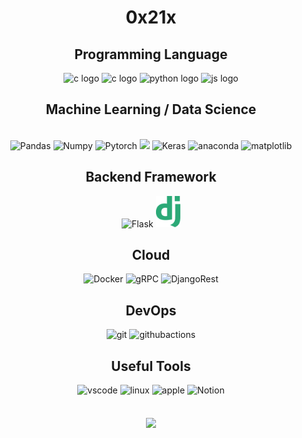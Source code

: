 <h1 align="center" height="100">0x21x</h1>

<div align="center">
<h2>Programming Language</h2>
<img src="https://cdn.jsdelivr.net/gh/devicons/devicon/icons/c/c-original.svg" height="50" alt="c logo"  />
  <img src="https://cdn.jsdelivr.net/gh/devicons/devicon/icons/cplusplus/cplusplus-original.svg" height="50" alt="c logo"  />
  <img src="https://cdn.jsdelivr.net/gh/devicons/devicon/icons/python/python-original.svg" height="50"alt="python logo"  />
<img src="https://cdn.jsdelivr.net/gh/devicons/devicon@latest/icons/javascript/javascript-plain.svg" height="50" alt="js logo"/>
<h2>Machine Learning / Data Science</h2>

<br>
<img src="https://cdn.jsdelivr.net/gh/devicons/devicon@latest/icons/pandas/pandas-original.svg" alt="Pandas" height="50"/>
<img src="https://cdn.jsdelivr.net/gh/devicons/devicon@latest/icons/numpy/numpy-original.svg" alt="Numpy" height="50"/>
<img src="https://cdn.jsdelivr.net/gh/devicons/devicon@latest/icons/pytorch/pytorch-original.svg" alt="Pytorch" height="50" />
<img src="https://cdn.jsdelivr.net/gh/devicons/devicon@latest/icons/tensorflow/tensorflow-original.svg" height="50"/>
<img src="https://cdn.jsdelivr.net/gh/devicons/devicon@latest/icons/keras/keras-original.svg" alt="Keras" height="50"/>
<img src="https://cdn.jsdelivr.net/gh/devicons/devicon@latest/icons/anaconda/anaconda-original.svg" alt="anaconda" height="50"/>
<img src="https://cdn.jsdelivr.net/gh/devicons/devicon@latest/icons/matplotlib/matplotlib-original.svg" alt="matplotlib"height="50"/>

<br>
<h2>Backend Framework</h2>
<img src="https://cdn.jsdelivr.net/gh/devicons/devicon@latest/icons/flask/flask-original.svg" alt="Flask" height="50"/>
<img src="https://raw.githubusercontent.com/teamedwardforever/Readme-Generator/71f25dd8b98329b168142a6b782a107b75eab178/svg/Skills/Framework/django.svg" alt="Django" height="50"/>

<br>
<h2>Cloud</h2>
<img src="https://cdn.jsdelivr.net/gh/devicons/devicon@latest/icons/docker/docker-plain.svg" alt="Docker" height="50"/>
<img src="https://cdn.jsdelivr.net/gh/devicons/devicon@latest/icons/grpc/grpc-original.svg" alt="gRPC" height="50"/>
<img src="https://cdn.jsdelivr.net/gh/devicons/devicon@latest/icons/djangorest/djangorest-original.svg" alt="DjangoRest"height="50"/>

<br>
<h2>DevOps</h2>
<img src="https://cdn.jsdelivr.net/gh/devicons/devicon/icons/git/git-original.svg" alt="git" height="50"/>
<img src="https://cdn.jsdelivr.net/gh/devicons/devicon@latest/icons/githubactions/githubactions-original.svg" alt="githubactions" height="50"/>

<br>
<h2>Useful Tools</h2>
<img src="https://cdn.jsdelivr.net/gh/devicons/devicon/icons/vscode/vscode-original.svg" alt="vscode" height="50"/>
<img src="https://cdn.jsdelivr.net/gh/devicons/devicon/icons/linux/linux-original.svg" alt="linux" height="50"/>
<img src="https://cdn.jsdelivr.net/gh/devicons/devicon/icons/apple/apple-original.svg" alt="apple" height="50"/>
<img src="https://cdn.jsdelivr.net/gh/devicons/devicon@latest/icons/notion/notion-original.svg" alt="Notion" height="50"/>

</div>
<br>
<br>
<div align="center">
<a href="https://github.com/0x21x">
<img align="center" src="http://github-profile-summary-cards.vercel.app/api/cards/stats?username=0x21x&theme=city_lights" height="120em" />
</div>
